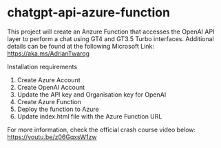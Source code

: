 # chatgpt-api-azure-function

This project will create an Anzure Function that accesses the OpenAI API layer to perform a chat using GT4 and GT3.5 Turbo interfaces. Additional details can be found at the following Microsoft Link:
https://aka.ms/AdrianTwarog

Installation requirements 
1. Create Azure Account
2. Create OpenAI Account
3. Update the API key and Organisation key for OpenAI
4. Create Azure Function
5. Deploy the function to Azure
6. Update index.html file with the Azure Function URL

For more information, check the official crash course video below:
https://youtu.be/z06GqxsW1zw

